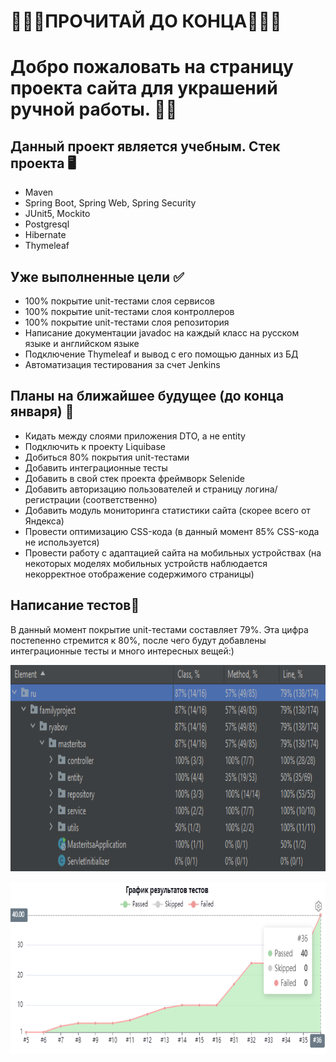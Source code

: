#           🔻🔻🔻ПРОЧИТАЙ ДО КОНЦА🔻🔻🔻
# Добро пожаловать на страницу проекта сайта для украшений ручной работы. 🙋‍♂️
## Данный проект является учебным. Стек проекта 🖥️
- Maven
- Spring Boot, Spring Web, Spring Security
- JUnit5, Mockito
- Postgresql
- Hibernate
- Thymeleaf

## Уже выполненные цели ✅
- 100% покрытие unit-тестами слоя сервисов
- 100% покрытие unit-тестами слоя контроллеров
- 100% покрытие unit-тестами слоя репозитория
- Написание документации javadoc на каждый класс на русском языке и английском языке
- Подключение Thymeleaf и вывод с его помощью данных из БД
- Автоматизация тестирования за счет Jenkins

## Планы на ближайшее будущее (до конца января) 📓

- Кидать между слоями приложения DTO, а не entity
- Подключить к проекту Liquibase
- Добиться 80% покрытия unit-тестами
- Добавить интеграционные тесты
- Добавить в свой стек проекта фреймворк Selenide
- Добавить авторизацию пользователей и страницу логина/регистрации (соответственно)
- Добавить модуль мониторинга статистики сайта (скорее всего от Яндекса)
- Провести оптимизацию CSS-кода (в данный момент 85% CSS-кода не используется)
- Провести работу с адаптацией сайта на мобильных устройствах (на некоторых моделях мобильных устройств наблюдается некорректное отображение содержимого страницы)

## Написание тестов🔧
В данный момент покрытие unit-тестами составляет 79%. Эта цифра постепенно стремится к 80%, после чего будут добавлены интеграционные тесты и много интересных вещей:)
<p align="center">
  <img width="785" height="330" src="coverage.png" alt="">
</p>

<p align="center">
  <img width="785" height="275" src="bench_graph.png" alt="">
</p>